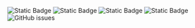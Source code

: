 ![Static Badge](https://img.shields.io/badge/blacklists-60-000000) ![Static Badge](https://img.shields.io/badge/blacklisted-2846960-cc0000) ![Static Badge](https://img.shields.io/badge/whitelisted-2245-00CC00) ![Static Badge](https://img.shields.io/badge/streaming_blacklist-28107-000000) ![GitHub issues](https://img.shields.io/github/issues/fabriziosalmi/blacklists)
